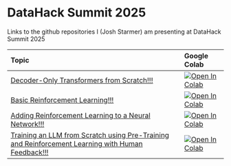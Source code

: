 # DataHack Summit 2025

Links to the github repositories I (Josh Starmer) am presenting at DataHack Summit 2025

| Topic | Google Colab 
| :------ | :----------- 
| [Decoder-Only Transformers from Scratch!!!](https://github.com/StatQuest/decoder_transformer_from_scratch/tree/main) | <a target="_blank" href="https://colab.research.google.com/github/StatQuest/decoder_transformer_from_scratch/blob/main/decoder_transformers_with_pytorch_and_lightning_v2.ipynb"><img src="https://colab.research.google.com/assets/colab-badge.svg" alt="Open In Colab"/></a> |
| [Basic Reinforcement Learning!!!](https://github.com/StatQuest/BasicReinforcementLearning) | <a target="_blank" href="https://colab.research.google.com/github/StatQuest/BasicReinforcementLearning/blob/main/basic_rl_example.ipynb"><img src="https://colab.research.google.com/assets/colab-badge.svg" alt="Open In Colab"/></a> |
| [Adding Reinforcement Learning to a Neural Network!!!](https://github.com/StatQuest/AddingRLToAnNN) | <a target="_blank" href="https://colab.research.google.com/github/StatQuest/AddingRLToAnNN/blob/main/simple_nn_with_rl.ipynb"><img src="https://colab.research.google.com/assets/colab-badge.svg" alt="Open In Colab"/></a> |
| [Training an LLM from Scratch using Pre-Training and Reinforcement Learning with Human Feedback!!!](https://github.com/StatQuest/RLHF) | <a target="_blank" href="https://colab.research.google.com/github/StatQuest/RLHF/blob/main/training_an_llm_with_rlhf.ipynb"><img src="https://colab.research.google.com/assets/colab-badge.svg" alt="Open In Colab"/></a> |
